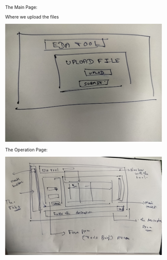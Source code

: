 The Main Page:


Where we upload the files

![alt text](IMG_20241008_191843.jpg)


The Operation Page:


![alt text](IMG_20241008_192159.jpg)